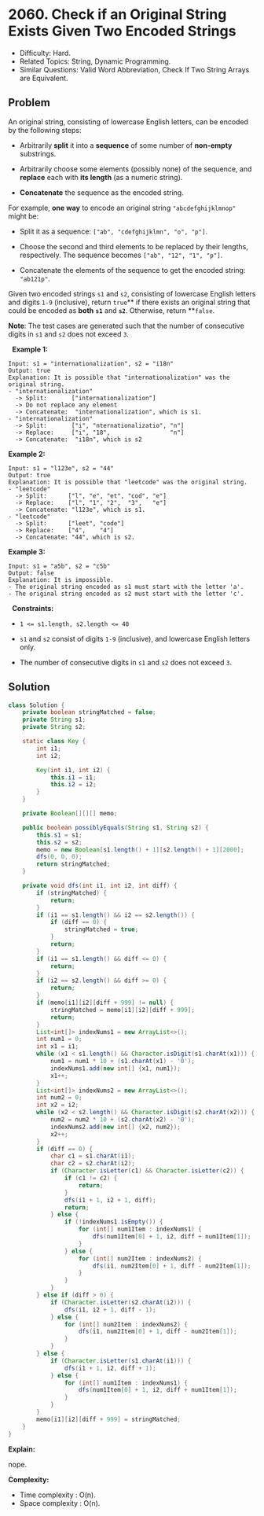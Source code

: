 # 2060. Check if an Original String Exists Given Two Encoded Strings

- Difficulty: Hard.
- Related Topics: String, Dynamic Programming.
- Similar Questions: Valid Word Abbreviation, Check If Two String Arrays are Equivalent.

## Problem

An original string, consisting of lowercase English letters, can be encoded by the following steps:


	
- Arbitrarily **split** it into a **sequence** of some number of **non-empty** substrings.
	
- Arbitrarily choose some elements (possibly none) of the sequence, and **replace** each with **its length** (as a numeric string).
	
- **Concatenate** the sequence as the encoded string.


For example, **one way** to encode an original string ```"abcdefghijklmnop"``` might be:


	
- Split it as a sequence: ```["ab", "cdefghijklmn", "o", "p"]```.
	
- Choose the second and third elements to be replaced by their lengths, respectively. The sequence becomes ```["ab", "12", "1", "p"]```.
	
- Concatenate the elements of the sequence to get the encoded string: ```"ab121p"```.


Given two encoded strings ```s1``` and ```s2```, consisting of lowercase English letters and digits ```1-9``` (inclusive), return ```true```** if there exists an original string that could be encoded as **both** **```s1```** and **```s2```**. Otherwise, return **```false```.

**Note**: The test cases are generated such that the number of consecutive digits in ```s1``` and ```s2``` does not exceed ```3```.

 
**Example 1:**

```
Input: s1 = "internationalization", s2 = "i18n"
Output: true
Explanation: It is possible that "internationalization" was the original string.
- "internationalization" 
  -> Split:       ["internationalization"]
  -> Do not replace any element
  -> Concatenate:  "internationalization", which is s1.
- "internationalization"
  -> Split:       ["i", "nternationalizatio", "n"]
  -> Replace:     ["i", "18",                 "n"]
  -> Concatenate:  "i18n", which is s2
```

**Example 2:**

```
Input: s1 = "l123e", s2 = "44"
Output: true
Explanation: It is possible that "leetcode" was the original string.
- "leetcode" 
  -> Split:      ["l", "e", "et", "cod", "e"]
  -> Replace:    ["l", "1", "2",  "3",   "e"]
  -> Concatenate: "l123e", which is s1.
- "leetcode" 
  -> Split:      ["leet", "code"]
  -> Replace:    ["4",    "4"]
  -> Concatenate: "44", which is s2.
```

**Example 3:**

```
Input: s1 = "a5b", s2 = "c5b"
Output: false
Explanation: It is impossible.
- The original string encoded as s1 must start with the letter 'a'.
- The original string encoded as s2 must start with the letter 'c'.
```

 
**Constraints:**


	
- ```1 <= s1.length, s2.length <= 40```
	
- ```s1``` and ```s2``` consist of digits ```1-9``` (inclusive), and lowercase English letters only.
	
- The number of consecutive digits in ```s1``` and ```s2``` does not exceed ```3```.



## Solution

```java
class Solution {
    private boolean stringMatched = false;
    private String s1;
    private String s2;

    static class Key {
        int i1;
        int i2;

        Key(int i1, int i2) {
            this.i1 = i1;
            this.i2 = i2;
        }
    }

    private Boolean[][][] memo;

    public boolean possiblyEquals(String s1, String s2) {
        this.s1 = s1;
        this.s2 = s2;
        memo = new Boolean[s1.length() + 1][s2.length() + 1][2000];
        dfs(0, 0, 0);
        return stringMatched;
    }

    private void dfs(int i1, int i2, int diff) {
        if (stringMatched) {
            return;
        }
        if (i1 == s1.length() && i2 == s2.length()) {
            if (diff == 0) {
                stringMatched = true;
            }
            return;
        }
        if (i1 == s1.length() && diff <= 0) {
            return;
        }
        if (i2 == s2.length() && diff >= 0) {
            return;
        }
        if (memo[i1][i2][diff + 999] != null) {
            stringMatched = memo[i1][i2][diff + 999];
            return;
        }
        List<int[]> indexNums1 = new ArrayList<>();
        int num1 = 0;
        int x1 = i1;
        while (x1 < s1.length() && Character.isDigit(s1.charAt(x1))) {
            num1 = num1 * 10 + (s1.charAt(x1) - '0');
            indexNums1.add(new int[] {x1, num1});
            x1++;
        }
        List<int[]> indexNums2 = new ArrayList<>();
        int num2 = 0;
        int x2 = i2;
        while (x2 < s2.length() && Character.isDigit(s2.charAt(x2))) {
            num2 = num2 * 10 + (s2.charAt(x2) - '0');
            indexNums2.add(new int[] {x2, num2});
            x2++;
        }
        if (diff == 0) {
            char c1 = s1.charAt(i1);
            char c2 = s2.charAt(i2);
            if (Character.isLetter(c1) && Character.isLetter(c2)) {
                if (c1 != c2) {
                    return;
                }
                dfs(i1 + 1, i2 + 1, diff);
                return;
            } else {
                if (!indexNums1.isEmpty()) {
                    for (int[] num1Item : indexNums1) {
                        dfs(num1Item[0] + 1, i2, diff + num1Item[1]);
                    }
                } else {
                    for (int[] num2Item : indexNums2) {
                        dfs(i1, num2Item[0] + 1, diff - num2Item[1]);
                    }
                }
            }
        } else if (diff > 0) {
            if (Character.isLetter(s2.charAt(i2))) {
                dfs(i1, i2 + 1, diff - 1);
            } else {
                for (int[] num2Item : indexNums2) {
                    dfs(i1, num2Item[0] + 1, diff - num2Item[1]);
                }
            }
        } else {
            if (Character.isLetter(s1.charAt(i1))) {
                dfs(i1 + 1, i2, diff + 1);
            } else {
                for (int[] num1Item : indexNums1) {
                    dfs(num1Item[0] + 1, i2, diff + num1Item[1]);
                }
            }
        }
        memo[i1][i2][diff + 999] = stringMatched;
    }
}
```

**Explain:**

nope.

**Complexity:**

* Time complexity : O(n).
* Space complexity : O(n).

